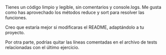 Tienes un código limpio y legible, sin comentarios y console.logs. Me gusta como has aprovechado los métodos reduce y sort para resolver las funciones. 

Creo que estaría mejor si modificaras el README, adaptándolo a tu proyecto.

Por otra parte, podrías quitar las líneas comentadas en el archivo de tests relacionadas con el último ejercicio.